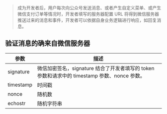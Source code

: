 > 成为开发者后，用户每次向公众号发送消息、或者产生自定义菜单、或产生微信支付订单等情况时，开发者填写的服务器配置 URL 将得到微信服务器推送过来的消息和事件，开发者可以依据自身业务逻辑进行响应，如回复消息。

## 验证消息的确来自微信服务器

| 参数      | 描述                                                                                         |
| --------- | -------------------------------------------------------------------------------------------- |
| signature | 微信加密签名，signature 结合了开发者填写的 token 参数和请求中的 timestamp 参数、nonce 参数。 |
| timestamp | 时间戳                                                                                       |
| nonce     | 随机数                                                                                       |
| echostr   | 随机字符串                                                                                   |
